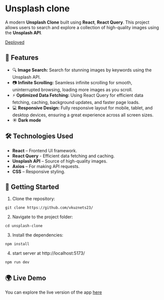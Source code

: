 # Unsplash clone

A modern **Unsplash Clone** built using **React**, **React Query**. This project allows users to search and explore a collection of high-quality images using the **Unsplash API**.

[Deployed]()

## 🚀 Features

- 🔍 **Image Search:** Search for stunning images by keywords using the Unsplash API.
- 📷 **Infinite Scrolling:** Seamless infinite scrolling for smooth, uninterrupted browsing, loading more images as you scroll.
- ⚡ **Optimized Data Fetching:** Using React Query for efficient data fetching, caching, background updates, and faster page loads.
- 💻 **Responsive Design:** Fully responsive layout for mobile, tablet, and desktop devices, ensuring a great experience across all screen sizes.
- ☀️ **Dark mode**

## 🛠️ Technologies Used

- **React** – Frontend UI framework.
- **React Query** - Efficient data fetching and caching.
- **Unsplash API** – Source of high-quality images.
- **Axios** – For making API requests.
- **CSS** – Responsive styling.

## 🔧 Getting Started

1. Clone the repository:

```
git clone https://github.com/vkuznets23/
```

2. Navigate to the project folder:

```
cd unsplash-clone
```

3. Install the dependencies:

```
npm install
```

4. start server at http://localhost:5173/

```
npm run dev
```

## 🌍 Live Demo

You can explore the live version of the app [here]()
